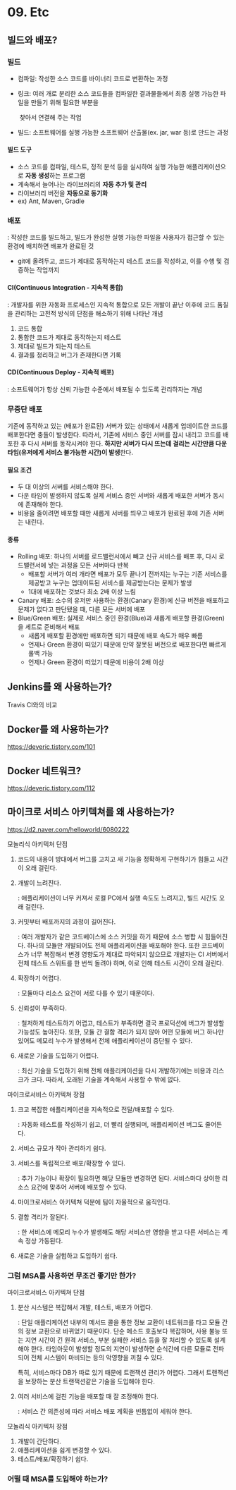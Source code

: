 # 09. Etc

## 빌드와 배포?

### 빌드

* 컴파일: 작성한 소스 코드를 바이너리 코드로 변환하는 과정

* 링크: 여러 개로 분리한 소스 코드들을 컴파일한 결과물들에서 최종 실행 가능한 파일을 만들기 위해 필요한 부분을 

  ​		 찾아서 연결해 주는 작업

* 빌드: 소프트웨어를 실행 가능한 소프트웨어 산출물(ex. jar, war 등)로 만드는 과정

#### 빌드 도구

* 소스 코드를 컴파일, 테스트, 정적 분석 등을 실시하여 실행 가능한 애플리케이션으로 **자동 생성**하는 프로그램
* 계속해서 늘어나는 라이브러리의 **자동 추가 및 관리**
* 라이브러리 버전을 **자동으로 동기화**
* ex) Ant, Maven, Gradle

### 배포

: 작성한 코드를 빌드하고, 빌드가 완성한 실행 가능한 파일을 사용자가 접근할 수 있는 환경에 배치하면 배포가 완료된 것

* git에 올려두고, 코드가 제대로 동작하는지 테스트 코드를 작성하고, 이를 수행 및 검증하는 작업까지

#### CI(Continuous Integration - 지속적 통합)

: 개발자를 위한 자동화 프로세스인 지속적 통합으로 모든 개발이 끝난 이후에 코드 품질을 관리하는 고전적 방식의 단점을 해소하기 위해 나타난 개념

1. 코드 통합
2. 통합한 코드가 제대로 동작하는지 테스트
3. 제대로 빌드가 되는지 테스트
4. 결과를 정리하고 버그가 존재한다면 기록

#### CD(Continuous Deploy - 지속적 배포)

: 소프트웨어가 항상 신뢰 가능한 수준에서 배포될 수 있도록 관리하자는 개념

### 무중단 배포

기존에 동작하고 있는 (배포가 완료된) 서버가 있는 상태에서 새롭게 업데이트한 코드를 배포한다면 충돌이 발생한다. 따라서, 기존에 서비스 중인 서버를 잠시 내리고 코드를 배포한 후 다시 서버를 동작시켜야 한다. **하지만 서버가 다시 뜨는데 걸리는 시간만큼 다운 타임(유저에게 서비스 불가능한 시간)이 발생**한다.

#### 필요 조건

* 두 대 이상의 서버를 서비스해야 한다.
* 다운 타임이 발생하지 않도록 실제 서비스 중인 서버와 새롭게 배포한 서버가 동시에 존재해야 한다.
* 비용을 줄이려면 배포할 때만 새롭게 서버를 띄우고 배포가 완료된 후에 기존 서버는 내린다.

#### 종류

* Rolling 배포: 하나의 서버를 로드밸런서에서 빼고 신규 서비스를 배포 후, 다시 로드밸런서에 넣는 과정을 모든 서버마다 반복
  * 배포할 서버가 여러 개라면 배포가 모두 끝나기 전까지는 누구는 기존 서비스를 제공받고 누구는 업데이트된 서비스를 제공받는다는 문제가 발생
  * 1대에 배포하는 것보다 최소 2배 이상 느림
* Canary 배포: 소수의 유저만 사용하는 환경(Canary 환경)에 신규 버전을 배포하고 문제가 없다고 판단됐을 때, 다른 모든 서버에 배포
* Blue/Green 배포: 실제로 서비스 중인 환경(Blue)과 새롭게 배포할 환경(Green)을 세트로 준비해서 배포
  * 새롭게 배포할 환경에만 배포하면 되기 때문에 배포 속도가 매우 빠름
  * 언제나 Green 환경이 떠있기 때문에 만약 잘못된 버전으로 배포한다면 빠르게 롤백 가능
  * 언제나 Green 환경이 떠있기 때문에 비용이 2배 이상



## Jenkins를 왜 사용하는가?

Travis CI와의 비교



## Docker를 왜 사용하는가?

https://deveric.tistory.com/101



## Docker 네트워크?

https://deveric.tistory.com/112



## 마이크로 서비스 아키텍쳐를 왜 사용하는가?

https://d2.naver.com/helloworld/6080222

모놀리식 아키텍처 단점

1. 코드의 내용이 방대에서 버그를 고치고 새 기능을 정확하게 구현하기가 힘들고 시간이 오래 걸린다.

2. 개발이 느려진다.

   : 애플리케이션이 너무 커져서 로컬 PC에서 실행 속도도 느려지고, 빌드 시간도 오래 걸린다.

3. 커밋부터 배포까지의 과정이 길어진다.

   : 여러 개발자가 같은 코드베이스에 소스 커밋을 하기 때문에 소스 병합 시 힘들어진다. 하나의 모듈만 개발되어도 전체 애플리케이션을 배포해야 한다. 또한 코드베이스가 너무 복잡해서 변경 영향도가 제대로 파악되지 않으므로 개발자는 CI 서버에서 전체 테스트 스위트를 한 번씩 돌려야 하며, 이로 인해 테스트 시간이 오래 걸린다.

4. 확장하기 어렵다.

   : 모듈마다 리소스 요건이 서로 다를 수 있기 때문이다.

5. 신뢰성이 부족하다.

   : 철저하게 테스트하기 어렵고, 테스트가 부족하면 결국 프로덕션에 버그가 발생할 가능성도 높아진다. 또한, 모듈 간 결함 격리가 되지 않아 어떤 모듈에 버그 하나만 있어도 메모리 누수가 발생해서 전체 애플리케이션이 중단될 수 있다.

6. 새로운 기술을 도입하기 어렵다.

   : 최신 기술을 도입하기 위해 전체 애플리케이션을 다시 개발하기에는 비용과 리스크가 크다. 따라서, 오래된 기술을 계속해서 사용할 수 밖에 없다.

마이크로서비스 아키텍쳐 장점

1. 크고 복잡한 애플리케이션을 지속적으로 전달/배포할 수 있다.

   : 자동화 테스트를 작성하기 쉽고, 더 빨리 실행되며, 애플리케이션 버그도 줄어든다.

2. 서비스 규모가 작아 관리하기 쉽다.

3. 서비스를 독립적으로 배포/확장할 수 있다.

   : 추가 기능이나 확장이 필요하면 해당 모듈만 변경하면 된다. 서비스마다 상이한 리소스 요건에 맞추어 서버에 배포할 수 있다.

4. 마이크로서비스 아키텍쳐 덕분에 팀이 자율적으로 움직인다.

5. 결함 격리가 잘된다.

   : 한 서비스에 메모리 누수가 발생해도 해당 서비스만 영향을 받고 다른 서비스는 계속 정상 가동된다.

6. 새로운 기술을 실험하고 도입하기 쉽다.

### 그럼 MSA를 사용하면 무조건 좋기만 한가?

마이크로서비스 아키텍쳐 단점

1. 분산 시스템은 복잡해서 개발, 테스트, 배포가 어렵다.

   : 단일 애플리케이션 내부의 메서드 콜을 통한 정보 교환이 네트워크를 타고 모듈 간의 정보 교환으로 바뀌었기 때문이다. 단순 메소드 호출보다 복잡하며, 사용 불능 또는 지연 시간이 긴 원격 서비스, 부분 실패한 서비스 등을 잘 처리할 수 있도록 설계해야 한다. 타임아웃이 발생할 정도의 지연이 발생하면 순식간에 다른 모듈로 전파되어 전체 시스템이 마비되는 등의 악영향을 끼칠 수 있다.

   특히, 서비스마다 DB가 따로 있기 때문에 트랜잭션 관리가 어렵다. 그래서 트랜잭션을 보장하는 분산 트랜잭션같은 기술을 도입해야 한다.

2. 여러 서비스에 걸친 기능을 배포할 때 잘 조정해야 한다.

   : 서비스 간 의존성에 따라 서비스 배포 계획을 빈틈없이 세워야 한다.

모놀리식 아키텍처 장점

1. 개발이 간단하다.
2. 애플리케이션을 쉽게 변경할 수 있다.
3. 테스트/배포/확장하기 쉽다.

### 어떨 때 MSA를 도입해야 하는가?